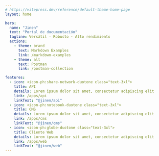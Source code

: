 ```yaml
---
# https://vitepress.dev/reference/default-theme-home-page
layout: home

hero:
  name: "Jinen"
  text: "Portal de documentación"
  tagline: Versátil · Robusto · Alto rendimiento 
  actions:
    - theme: brand
      text: Markdown Examples
      link: /markdown-examples
    - theme: alt
      text: Postman
      link: /postman-collection

features:
  - icon: <icon-ph:share-network-duotone class="text-3xl">
    title: API
    details: Lorem ipsum dolor sit amet, consectetur adipiscing elit
    link: /apps/api
    linkText: "@jinen/api"
  - icon: <icon-ph:notebook-duotone class="text-3xl">
    title: CMS
    details: Lorem ipsum dolor sit amet, consectetur adipiscing elit
    link: /apps/cms
    linkText: "@jinen/cms"
  - icon: <icon-ph:globe-duotone class="text-3xl">
    title: Cliente Web
    details: Lorem ipsum dolor sit amet, consectetur adipiscing elit
    link: /apps/web
    linkText: "@jinen/web"
---
```



